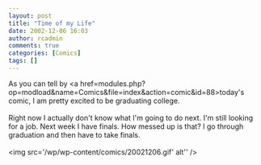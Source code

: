 ```yaml
---
layout: post
title: "Time of my Life"
date: 2002-12-06 16:03
author: rcadmin
comments: true
categories: [Comics]
tags: []
---
```

As you can tell by <a href=modules.php?op=modload&name=Comics&file=index&action=comic&id=88>today's comic,</a> I am pretty excited to be graduating college.
<br />
<br />
Right now I actually don't know what I'm going to do next. I'm still looking for a job. Next week I have finals. How messed up is that? I go through graduation and then have to take finals.<br /><br /><!--more--><img src='/wp/wp-content/comics/20021206.gif' alt'' />
